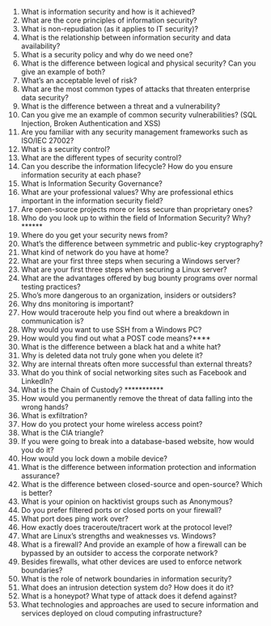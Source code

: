 1.	What is information security and how is it achieved?
2.	What are the core principles of information security?
3.	What is non-repudiation (as it applies to IT security)?
4.	What is the relationship between information security and data availability?
5.	What is a security policy and why do we need one?
6.	What is the difference between logical and physical security? Can you give an example of both?
7.	What’s an acceptable level of risk?
8.	What are the most common types of attacks that threaten enterprise data security?
9.  What is the difference between a threat and a vulnerability?
10.	Can you give me an example of common security vulnerabilities? (SQL Injection, Broken Authentication and XSS)
11.	Are you familiar with any security management frameworks such as ISO/IEC 27002?
12.	What is a security control?
13.	What are the different types of security control?
14.	Can you describe the information lifecycle? How do you ensure information security at each phase?
15.	What is Information Security Governance?
16.	What are your professional values? Why are professional ethics important in the information security field?
17.	Are open-source projects more or less secure than proprietary ones?
18.	Who do you look up to within the field of Information Security? Why? ******
19.	Where do you get your security news from?
20.	What’s the difference between symmetric and public-key cryptography?
21.	What kind of network do you have at home?
22.	What are your first three steps when securing a Windows server?
23.	What are your first three steps when securing a Linux server?
24.	What are the advantages offered by bug bounty programs over normal testing practices?
25.	Who’s more dangerous to an organization, insiders or outsiders?
26.	Why dns monitoring is important?
27.	How would traceroute help you find out where a breakdown in communication is?
28.	Why would you want to use SSH from a Windows PC?
29.	How would you find out what a POST code means?****
30.	What is the difference between a black hat and a white hat?
31.	Why is deleted data not truly gone when you delete it?
32.	Why are internal threats often more successful than external threats?
33.	What do you think of social networking sites such as Facebook and LinkedIn?
34.	What is the Chain of Custody? ***********
35.	How would you permanently remove the threat of data falling into the wrong hands?
36.	What is exfiltration?
37.	How do you protect your home wireless access point?
38.	What is the CIA triangle?
39.	If you were going to break into a database-based website, how would you do it?
40.	How would you lock down a mobile device?
41.	What is the difference between information protection and information assurance?
42.	What is the difference between closed-source and open-source? Which is better?
43.	What is your opinion on hacktivist groups such as Anonymous?
44.	Do you prefer filtered ports or closed ports on your firewall?
45.	What port does ping work over?
46.	How exactly does traceroute/tracert work at the protocol level?
47.	What are Linux’s strengths and weaknesses vs. Windows?
48.	What is a firewall? And provide an example of how a firewall can be bypassed by an outsider to access the corporate network?
49. Besides firewalls, what other devices are used to enforce network boundaries?
50.	What is the role of network boundaries in information security?
51.	What does an intrusion detection system do? How does it do it?
52.	What is a honeypot? What type of attack does it defend against?
53.	What technologies and approaches are used to secure information and services deployed on cloud computing infrastructure?


